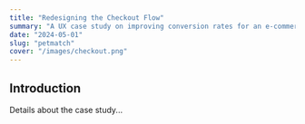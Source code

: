 ```yaml
---
title: "Redesigning the Checkout Flow"
summary: "A UX case study on improving conversion rates for an e-commerce site."
date: "2024-05-01"
slug: "petmatch"
cover: "/images/checkout.png"
---
```


## Introduction

Details about the case study...
